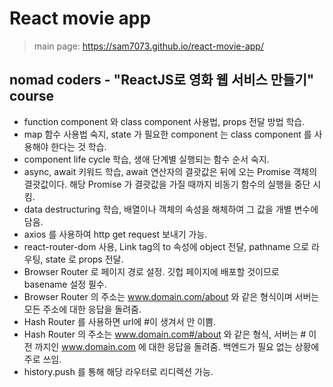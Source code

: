 # React movie app

> main page: https://sam7073.github.io/react-movie-app/

## nomad coders - "ReactJS로 영화 웹 서비스 만들기" course

- function component 와 class component 사용법, props 전달 방법 학습.
- map 함수 사용법 숙지, state 가 필요한 component 는 class component 를 사용해야 한다는 것 학습.
- component life cycle 학습, 생애 단계별 실행되는 함수 순서 숙지.
- async, await 키워드 학습, await 연산자의 결괏값은 뒤에 오는 Promise 객체의 결괏값이다. 해당 Promise 가 결괏값을 가질 때까지 비동기 함수의 실행을 중단 시킴.
- data destructuring 학습, 배열이나 객체의 속성을 해체하여 그 값을 개별 변수에 담음.
- axios 를 사용하여 http get request 보내기 가능.
- react-router-dom 사용, Link tag의 to 속성에 object 전달, pathname 으로 라우팅, state 로 props 전달.
- Browser Router 로 페이지 경로 설정. 깃헙 페이지에 배포할 것이므로 basename 설정 필수.
- Browser Router 의 주소는 www.domain.com/about 와 같은 형식이며 서버는 모든 주소에 대한 응답을 돌려줌.
- Hash Router 를 사용하면 url에 #이 생겨서 안 이쁨.
- Hash Router 의 주소는 www.domain.com#/about 와 같은 형식, 서버는 # 이전 까지인 www.domain.com 에 대한 응답을 돌려줌. 백엔드가 필요 없는 상황에 주로 쓰임.
- history.push 를 통해 해당 라우터로 리디렉션 가능.
